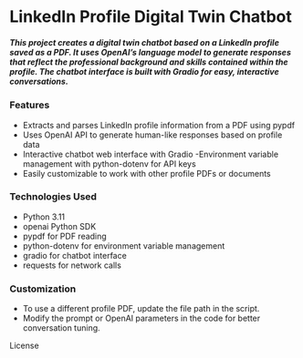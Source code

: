# LinkedIn Profile Digital Twin Chatbot
##### **This project creates a digital twin chatbot based on a LinkedIn profile saved as a PDF. It uses OpenAI’s language model to generate responses that reflect the professional background and skills contained within the profile. The chatbot interface is built with Gradio for easy, interactive conversations.**

### Features
- Extracts and parses LinkedIn profile information from a PDF using pypdf
- Uses OpenAI API to generate human-like responses based on profile data
- Interactive chatbot web interface with Gradio
-Environment variable management with python-dotenv for API keys
- Easily customizable to work with other profile PDFs or documents

### Technologies Used
- Python 3.11
- openai Python SDK
- pypdf for PDF reading
- python-dotenv for environment variable management
- gradio for chatbot interface
- requests for network calls

### Customization
- To use a different profile PDF, update the file path in the script.
- Modify the prompt or OpenAI parameters in the code for better conversation tuning.

License
